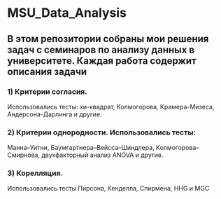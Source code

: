 # MSU_Data_Analysis

## В этом репозитории собраны мои решения задач с семинаров по анализу данных в университете. Каждая работа содержит описания задачи

### 1) Критерии согласия. 
Использовались тесты: 
хи-квадрат, Колмогорова, Крамера-Мизеса, Андерсона-Дарлинга и другие.

### 2) Критерии однородности. Использовались тесты: 
Манна–Уитни, Баумгартнера–Вейсса–Шиндлера, Колмогорова–Смирнова, двухфакторный анализ ANOVA и другие.

### 3) Корелляция. 
Использовались тесты Пирсона, Кенделла, Спирмена, HHG и MGC 
